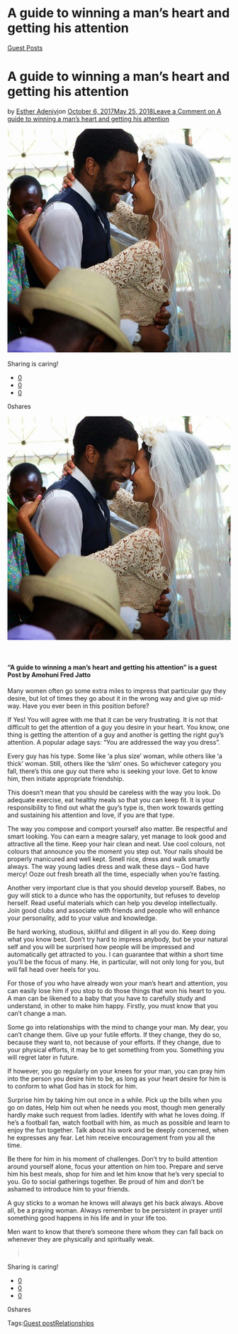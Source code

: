 # A guide to winning a man’s heart and getting his attention

[Guest Posts](https://estheradeniyi.com/category/guest-posts/)
# A guide to winning a man&#x2019;s heart and getting his attention

by [Esther Adeniyi](https://estheradeniyi.com/author/esther-adeniyi/)on [October 6, 2017May 25, 2018](https://estheradeniyi.com/a-guide-to-winning-mans-heart-and/)[Leave a Comment on A guide to winning a man&#x2019;s heart and getting his attention](https://estheradeniyi.com/a-guide-to-winning-mans-heart-and/#respond)

![](images/Nigerian-wedding-couple-photoshoot-ideas-21.jpg)

Sharing is caring!

- [0](https://www.facebook.com/sharer/sharer.php?u=https%3A%2F%2Festheradeniyi.com%2Fa-guide-to-winning-mans-heart-and%2F&amp;t=A%20guide%20to%20winning%20a%20man%27s%20heart%20and%20getting%20his%20attention)
- [0](https://twitter.com/intent/tweet?text=A%20guide%20to%20winning%20a%20man%27s%20heart%20and%20getting%20his%20attention&amp;url=https%3A%2F%2Festheradeniyi.com%2Fa-guide-to-winning-mans-heart-and%2F)
- [0](#)

0shares

[![](images/Nigerian-wedding-couple-photoshoot-ideas-21.jpg)](images/Nigerian-wedding-couple-photoshoot-ideas-21.jpg)

&#xA0;

#### &#x201C;A guide to winning a man&#x2019;s heart and getting his attention&#x201D; is a guest Post by Amohuni Fred Jatto

Many women often go some extra miles to impress that particular guy they desire, but lot of times they go about it in the wrong way and give up mid-way. Have you ever been in this position before?

If Yes! You will agree with me that it can be very frustrating. It is not that difficult to get the attention of a guy you desire in your heart. You know, one thing is getting the attention of a guy and another is getting the right guy&#x2019;s attention. A popular adage says: &#x201C;You are addressed the way you dress&#x201D;.

Every guy has his type. Some like &#x2018;a plus size&#x2019; woman, while others like &#x2018;a thick&#x2019; woman. Still, others like the &#x2018;slim&#x2019; ones. So whichever category you fall, there&#x2019;s this one guy out there who is seeking your love. Get to know him, then initiate appropriate friendship.

This doesn&#x2019;t mean that you should be careless with the way you look. Do adequate exercise, eat healthy meals so that you can keep fit. It is your responsibility to find out what the guy&#x2019;s type is, then work towards getting and sustaining his attention and love, if you are that type.

The way you compose and comport yourself also matter. Be respectful and smart looking. You can earn a meagre salary, yet manage to look good and attractive all the time. Keep your hair clean and neat. Use cool colours, not colours that announce you the moment you step out. Your nails should be properly manicured and well kept. Smell nice, dress and walk smartly always. The way young ladies dress and walk these days &#x2013; God have mercy! Ooze out fresh breath all the time, especially when you&#x2019;re fasting.

Another very important clue is that you should develop yourself. Babes, no guy will stick to a dunce who has the opportunity, but refuses to develop herself. Read useful materials which can help you develop intellectually. Join good clubs and associate with friends and people who will enhance your personality, add to your value and knowledge.

Be hard working, studious, skillful and diligent in all you do. Keep doing what you know best. Don&#x2019;t try hard to impress anybody, but be your natural self and you will be surprised how people will be impressed and automatically get attracted to you. I can guarantee that within a short time you&#x2019;ll be the focus of many. He, in particular, will not only long for you, but will fall head over heels for you.

For those of you who have already won your man&#x2019;s heart and attention, you can easily lose him if you stop to do those things that won his heart to you. A man can be likened to a baby that you have to carefully study and understand, in other to make him happy. Firstly, you must know that you can&#x2019;t change a man.

Some go into relationships with the mind to change your man. My dear, you can&#x2019;t change them. Give up your futile efforts. If they change, they do so, because they want to, not because of your efforts. If they change, due to your physical efforts, it may be to get something from you. Something you will regret later in future.

If however, you go regularly on your knees for your man, you can pray him into the person you desire him to be, as long as your heart desire for him is to conform to what God has in stock for him.

Surprise him by taking him out once in a while. Pick up the bills when you go on dates, Help him out when he needs you most, though men generally hardly make such request from ladies. Identify with what he loves doing. If he&#x2019;s a football fan, watch football with him, as much as possible and learn to enjoy the fun together. Talk about his work and be deeply concerned, when he expresses any fear. Let him receive encouragement from you all the time.

Be there for him in his moment of challenges. Don&#x2019;t try to build attention around yourself alone, focus your attention on him too. Prepare and serve him his best meals, shop for him and let him know that he&#x2019;s very special to you. Go to social gatherings together. Be proud of him and don&#x2019;t be ashamed to introduce him to your friends.

A guy sticks to a woman he knows will always get his back always. Above all, be a praying woman. Always remember to be persistent in prayer until something good happens in his life and in your life too.

Men want to know that there&#x2019;s someone there whom they can fall back on whenever they are physically and spiritually weak.

> &#xA0;

Sharing is caring!

- [0](https://www.facebook.com/sharer/sharer.php?u=https%3A%2F%2Festheradeniyi.com%2Fa-guide-to-winning-mans-heart-and%2F&amp;t=A%20guide%20to%20winning%20a%20man%27s%20heart%20and%20getting%20his%20attention)
- [0](https://twitter.com/intent/tweet?text=A%20guide%20to%20winning%20a%20man%27s%20heart%20and%20getting%20his%20attention&amp;url=https%3A%2F%2Festheradeniyi.com%2Fa-guide-to-winning-mans-heart-and%2F)
- [0](#)

0shares

Tags:[Guest post](https://estheradeniyi.com/tag/guest-post/)[Relationships](https://estheradeniyi.com/tag/relationships/)